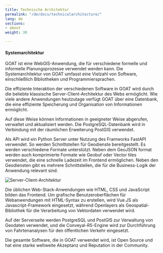```yaml
---
title: Technische Architektur
permalink: "/de/docs/technicalarchitecture/"
lang: de
sections:
- about
weight: 30

---
```

#### Systemarchitektur

GOAT ist eine WebGIS-Anwendung, die für verschiedene formelle und informelle Planungsprozesse verwendet werden kann. Die Systemarchitektur von GOAT umfasst eine Vielzahl von Software, einschließlich Bibliotheken und Programmiersprachen.

Die effiziente Interaktion der verschiedenen Software in GOAT wird durch die beliebte klassische Server-Client-Architektur des Webs ermöglicht. Wie viele andere Anwendungen heutzutage verfügt GOAT über eine Datenbank, die eine effiziente Speicherung und Organisation von Informationen ermöglicht. 

Auf diese Weise können Informationen in geeigneter Weise abgerufen, verwaltet und aktualisiert werden. Die PostgreSQL-Datenbank wird in Verbindung mit der räumlichen Erweiterung PostGIS verwendet.

Als API wird ein Python Server unter Nutzung des Framworks FastAPI verwendet. So werden Schnittstellen für Geodienste bereitgestellt. Es werden verschiedene Formate unterstützt. Neben dem GeoJSON format werden auch komprimierte Formate wie Geobuf oder Vector tiles verwendet, die eine schnelle Ladezeit im Frontend ermöglichen. Neben den Geodiensten gibt es mehrere Schnittstellen, die für die Business-Logik der Anwendung relevant sind. 

<img src="\images\docs\about\server-client-architecture.webp" alt="Server-Client-Architektur" style="max-height:400px;"/>


Die üblichen Web-Stack-Anwendungen wie HTML, CSS und JavaScript bilden das Frontend. Um grafische Benutzeroberflächen für Webanwendungen mit HTML-Syntax zu erstellen, wird Vue.JS als Javascript-Framework eingesetzt, während Openlayers als Geospatial-Bibliothek für die Verarbeitung von Vektordaten verwendet wird.

Auf der Serverseite werden PostgreSQL und PostGIS zur Verwaltung von Geodaten verwendet, und die Conveyal-R5-Engine wird zur Durchführung von Fahrtenanalysen für den öffentlichen Verkehr eingesetzt.

Die gesamte Software, die in GOAT verwendet wird, ist Open Source und hat eine starke weltweite Akzeptanz und Reputation in der Community. 

